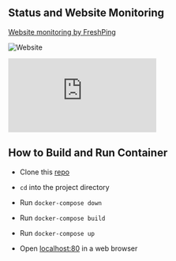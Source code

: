 ## Status and Website Monitoring

[Website monitoring by FreshPing](https://statuspage.freshping.io/63363-StanjdevSitesStatusACS3220) 

![Website](https://img.shields.io/website?url=http%3A%2F%2Freddit-clone.dev.stanjdev.me%2F)

![GitHub repo size](https://img.shields.io/github/repo-size/stanjdev/reddit.js)


## How to Build and Run Container

- Clone this [repo](https://github.com/stanjdev/reddit.js)

- `cd` into the project directory

- Run `docker-compose down`

- Run `docker-compose build`

- Run `docker-compose up` 

- Open [localhost:80](http://localhost:80) in a web browser

